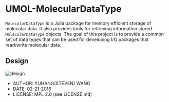 # UMOL-MolecularDataType
``MolecularDataType`` is a Julia package for
memory efficient storage of molecular data.
It also provides tools for retrieving 
information stored ``MolecularDataType`` objects.
The goal of this project is to provide a common
set of data types that can be used for
developing I/O packages that read/write
molecular data.

## Design
![design](doc/fig/design/type_graph_MolecularDataType.png)

* AUTHOR: YUHANG(STEVEN) WANG
* DATE: 02-21-2016
* LICENSE: MPL 2.0 (see LICENSE.md)
